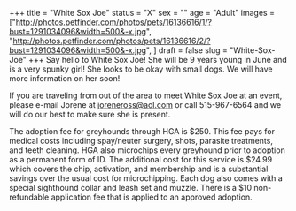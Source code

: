 +++
title = "White Sox Joe"
status = "X"
sex = ""
age = "Adult"
images = ["http://photos.petfinder.com/photos/pets/16136616/1/?bust=1291034096&width=500&-x.jpg",
"http://photos.petfinder.com/photos/pets/16136616/2/?bust=1291034096&width=500&-x.jpg",
]
draft = false
slug = "White-Sox-Joe"
+++
Say hello to White Sox Joe!  She will be 9 years young in June and is a very spunky girl!  She looks to be okay with small dogs.  We will have more information on her soon!


  If you are traveling from out of the area to meet White Sox Joe at an event, please e-mail Jorene at joreneross@aol.com or call 515-967-6564 and we will do our best to make sure she is present.

The adoption fee for greyhounds through HGA is $250. This fee pays for medical costs including spay/neuter surgery, shots, parasite treatments, and teeth cleaning.  HGA also microchips every greyhound prior to adoption as a permanent form of ID.  The additional cost for this service is $24.99 which covers the chip, activation, and membership and is a substantial savings over the usual cost for microchipping.  Each dog also comes with a special sighthound collar and leash set and muzzle. There is a $10 non-refundable application fee that is applied to an approved adoption.
